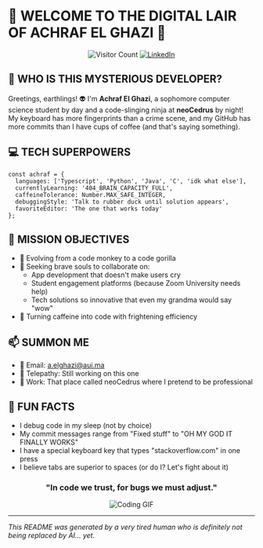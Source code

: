 # 🚀 WELCOME TO THE DIGITAL LAIR OF ACHRAF EL GHAZI 🚀

<div align="center">
  
  ![Visitor Count](https://visitor-badge.laobi.icu/badge?page_id=AchrafELGhazi.AchrafELGhazi)
  [![LinkedIn](https://img.shields.io/badge/LinkedIn-Connect-blue?style=for-the-badge&logo=linkedin)](https://www.linkedin.com/in/achrafelghazi/)
  
</div>

## 🤔 WHO IS THIS MYSTERIOUS DEVELOPER?

Greetings, earthlings! 👽 I'm **Achraf El Ghazi**, a sophomore computer science student by day and a code-slinging ninja at **neoCedrus** by night! My keyboard has more fingerprints than a crime scene, and my GitHub has more commits than I have cups of coffee (and that's saying something).

## 💻 TECH SUPERPOWERS

```
const achraf = {
  languages: ['Typescript', 'Python', 'Java', 'C', 'idk what else'],
  currentlyLearning: '404_BRAIN_CAPACITY_FULL',
  caffeineTolerance: Number.MAX_SAFE_INTEGER,
  debuggingStyle: 'Talk to rubber duck until solution appears',
  favoriteEditor: 'The one that works today'
};
```

## 🎯 MISSION OBJECTIVES

- 🌱 Evolving from a code monkey to a code gorilla
- 💞️ Seeking brave souls to collaborate on:
  - App development that doesn't make users cry
  - Student engagement platforms (because Zoom University needs help)
  - Tech solutions so innovative that even my grandma would say "wow"
- 🧠 Turning caffeine into code with frightening efficiency


## 📫 SUMMON ME

- 📧 Email: a.elghazi@aui.ma
- 🔮 Telepathy: Still working on this one
- 🏢 Work: That place called neoCedrus where I pretend to be professional

## 🦄 FUN FACTS

- I debug code in my sleep (not by choice)
- My commit messages range from "Fixed stuff" to "OH MY GOD IT FINALLY WORKS"
- I have a special keyboard key that types "stackoverflow.com" in one press
- I believe tabs are superior to spaces (or do I? Let's fight about it)

<div align="center">
  
  ### "In code we trust, for bugs we must adjust."
  
  ![Coding GIF](https://media.giphy.com/media/13HgwGsXF0aiGY/giphy.gif)
  
</div>

---

*This README was generated by a very tired human who is definitely not being replaced by AI... yet.*

